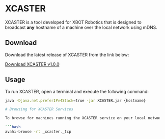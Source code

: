 # XCASTER

XCASTER is a tool developed for XBOT Robotics that is designed to broadcast **any** hostname of a machine over the local network using mDNS. 

## Download

Download the latest release of XCASTER from the link below:

[Download XCASTER v1.0.0](https://github.com/Kobeeeef/XCASTER/releases/download/v1.0.0/XCASTER.jar)

## Usage

To run XCASTER, open a terminal and execute the following command:

```sh
java -Djava.net.preferIPv4Stack=true -jar XCASTER.jar {hostname}

# Browsing for XCASTER Services

To browse for machines running the XCASTER service on your local network, use the following command:

```bash
avahi-browse -rt _xcaster._tcp

